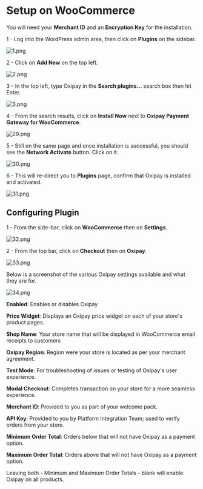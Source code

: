 <h1>Setup on WooCommerce</h1>

<div class="panel">
  You will need your <b>Merchant ID</b> and an <b>Encryption Key</b> for the installation.
</div>

1 - Log into the WordPress admin area, then click on **Plugins** on the sidebar.

![1.png](/img/platforms/woocommerce/1.png)

2 - Click on **Add New** on the top left.

![2.png](/img/platforms/woocommerce/2.png)

3 - In the top left, type Oxipay in the **Search plugins...** search box then hit Enter.

![3.png](/img/platforms/woocommerce/3.png)

4 - From the search results, click on **Install Now** next to **Oxipay Payment Gateway for WooCommerce**.

![29.png](/img/platforms/woocommerce/29.png)

5 - Still on the same page and once installation is successful, you should see the **Network Activate** button. Click on it.

![30.png](/img/platforms/woocommerce/30.png)

6 - This will re-direct you to **Plugins** page, confirm that Oxipay is installed and activated.

![31.png](/img/platforms/woocommerce/31.png)

## Configuring Plugin

1 - From the side-bar, click on **WooCommerce** then on **Settings**.

![32.png](/img/platforms/woocommerce/32.png)

2 - From the top bar, click on **Checkout** then on **Oxipay**.

![33.png](/img/platforms/woocommerce/33.png)


Below is a screenshot of the various Oxipay settings available and what they are for.

![34.png](/img/platforms/woocommerce/34.png)

**Enabled**: Enables or disables Oxipay

**Price Widget**: Displays an Oxipay price widget on each of your store's product pages.

**Shop Name**: Your store name that will be displayed in WooCommerce email receipts to customers

**Oxipay Region**: Region were your store is located as per your merchant agreement.

**Test Mode**: For troubleshooting of issues or testing of Oxipay's user experience.

**Modal Checkout**: Completes transaction on your store for a more seamless experience.

**Merchant ID**: Provided to you as part of your welcome pack.

**API Key**: Provided to you by Platform Integration Team; used to verify orders from your store.

**Minimum Order Total**: Orders below that will not have Oxipay as a payment option.

**Maximum Order Total**: Orders above that will not have Oxipay as a payment option.

<div class="panel">
  Leaving both - Minimum and Maximum Order Totals - blank will enable Oxipay on all products.
</div>
